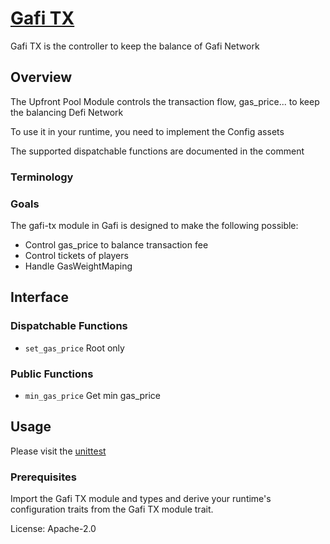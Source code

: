 # [Gafi TX](https://wiki.gafi.network/learn/gafi-tx)

Gafi TX is the controller to keep the balance of Gafi Network

## Overview

The Upfront Pool Module controls the transaction flow, gas_price... to keep the balancing Defi Network

To use it in your runtime, you need to implement the Config assets

The supported dispatchable functions are documented in the comment

### Terminology


### Goals

The gafi-tx module in Gafi is designed to make the following possible:

* Control gas_price to balance transaction fee
* Control tickets of players
* Handle GasWeightMaping

## Interface

### Dispatchable Functions
* `set_gas_price` Root only

### Public Functions
* `min_gas_price` Get min gas_price

## Usage

Please visit the [unittest](https://github.com/cryptoviet/gafi/blob/master/pallets/gafi-tx/src/tests.rs)

### Prerequisites

Import the Gafi TX module and types and derive your runtime's configuration traits from the Gafi TX module trait.

License: Apache-2.0

